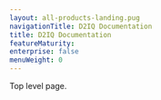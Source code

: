 ```yaml
---
layout: all-products-landing.pug
navigationTitle: D2IQ Documentation
title: D2IQ Documentation
featureMaturity:
enterprise: false
menuWeight: 0
---
```


Top level page.
